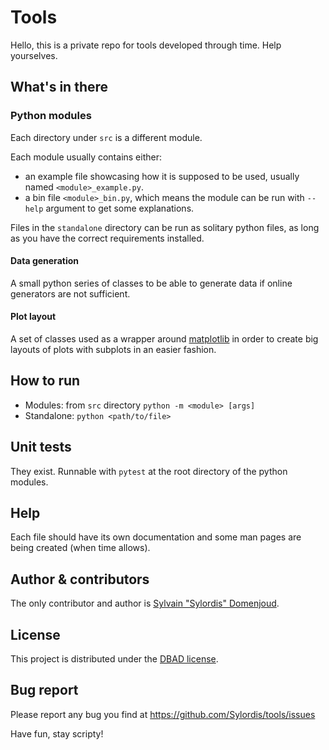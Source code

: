 # Tools

Hello, this is a private repo for tools developed through time. Help yourselves.

## What's in there

### Python modules

Each directory under `src` is a different module.

Each module usually contains either:

* an example file showcasing how it is supposed to be used, usually named `<module>_example.py`.
* a bin file `<module>_bin.py`, which means the module can be run with `--help` argument to get some explanations.

Files in the `standalone` directory can be run as solitary python files, as long as you have the correct requirements installed.

#### Data generation

A small python series of classes to be able to generate data if online generators are not sufficient.

#### Plot layout

A set of classes used as a wrapper around [matplotlib](https://matplotlib.org/) in order to create big layouts of plots with subplots in an easier fashion.

## How to run

* Modules: from `src` directory `python -m <module> [args]`
* Standalone: `python <path/to/file>`

## Unit tests

They exist. Runnable with `pytest` at the root directory of the python modules.

## Help

Each file should have its own documentation and some man pages are being created (when time allows).

## Author & contributors

The only contributor and author is [Sylvain "Sylordis" Domenjoud](https://github.com/Sylordis).

## License

This project is distributed under the [DBAD license](https://dbad-license.org/).

## Bug report

Please report any bug you find at https://github.com/Sylordis/tools/issues

Have fun, stay scripty!
